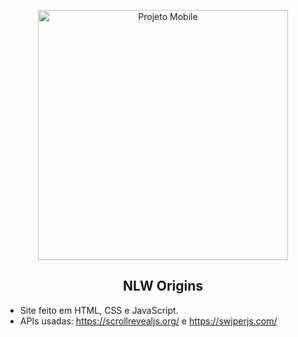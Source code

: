 <p align="center">
 <img width="400px" src="https://pbs.twimg.com/media/E4rid9TXMAA8ZNU?format=jpg&name=small" align="center" alt="Projeto Mobile" />
 <h2 align="center">NLW Origins</h2>
 </p>

- Site feito em HTML, CSS e JavaScript.
- APIs usadas: https://scrollrevealjs.org/ e https://swiperjs.com/

